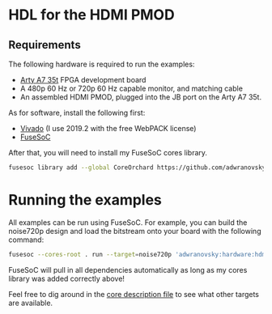# HDL for the HDMI PMOD
## Requirements
The following hardware is required to run the examples:
* [Arty A7 35t](https://store.digilentinc.com/arty-a7-artix-7-fpga-development-board/) FPGA development board
* A 480p 60 Hz or 720p 60 Hz capable monitor, and matching cable
* An assembled HDMI PMOD, plugged into the JB port on the Arty A7 35t.

As for software, install the following first:
* [Vivado](https://developer.xilinx.com/en/products/vivado.html) (I use 2019.2 with the free WebPACK license)
* [FuseSoC](https://fusesoc.readthedocs.io/en/stable/user/installation.html)

After that, you will need to install my FuseSoC cores library.
```bash
fusesoc library add --global CoreOrchard https://github.com/adwranovsky/CoreOrchard.git
```

# Running the examples
All examples can be run using FuseSoC. For example, you can build the noise720p design and load the bitstream onto your
board with the following command:
```bash
fusesoc --cores-root . run --target=noise720p 'adwranovsky:hardware:hdmi_pmod'
```

FuseSoC will pull in all dependencies automatically as long as my cores library was added correctly above!

Feel free to dig around in the [core description file](./hdmi_pmod.core) to see what other targets are available.
